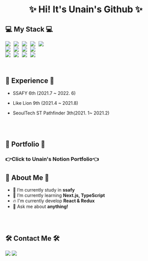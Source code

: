 <h1 align='center'>✨ Hi! It's Unain's Github ✨</h1>

  

## 💻 My Stack 💻
<div >
<img src="https://img.shields.io/badge/HTML-E34F26?style=flat-square&logo=Html&logoColor=white" style="float:left; margin-right:10px;"/>
<img src="https://img.shields.io/badge/CSS-1572B6?style=flat-square&logo=Css&logoColor=white" style="float:left; margin-right:10px;"/>
<img src="https://img.shields.io/badge/JavaScript-F7DF12?style=flat-square&logo=javaScript&logoColor=white" style="float:left; margin-right:10px;"/>
<img src="https://img.shields.io/badge/React-61DAFB?style=flat-square&logo=React&logoColor=white" style="float:left; margin-right:10px;"/>
<img src="https://img.shields.io/badge/styled-components-DB7093?style=flat-square&logo=styled-components&logoColor=white" style="float:left; margin-right:10px;"/>
<br>
<img src="https://img.shields.io/badge/Spring-6DB33F?style=flat-square&logo=Spring&logoColor=white" style="float:left; margin-right:10px;"/>
<img src="https://img.shields.io/badge/MySQL-4479A1?style=flat-square&logo=MySQL&logoColor=white" style="float:left; margin-right:10px;"/>
<img src="https://img.shields.io/badge/Amazon AWS-232F3E?style=flat-square&logo=AmazonAWS&logoColor=white" style="float:left; margin-right:10px;"/>
<img src="https://img.shields.io/badge/Django-092E20?style=flat-square&logo=Django&logoColor=white" style="float:left; margin-right:10px;"/>
<br>
<img src="https://img.shields.io/badge/Python-3776AB?style=flat-square&logo=Python&logoColor=white" style="float:left; margin-right:10px;"/>
<img src="https://img.shields.io/badge/Java-007396?style=flat-square&logo=Java&logoColor=white" style="float:left; margin-right:10px;"/>
<img src="https://img.shields.io/badge/Github-181717?style=flat-square&logo=Github&logoColor=white" style="float:left; margin-right:10px;"/>
<img src="https://img.shields.io/badge/Jira-181717?style=flat-square&logo=Jira&logoColor=white" style="float:left; margin-right:10px;"/>
  </div>
  
  <br><br>
  
## :office: Experience :office:
- SSAFY 6th (2021.7 ~ 2022. 6)
- Like Lion 9th (2021.4 ~ 2021.8)
- SeoulTech ST Pathfinder 3th(2021. 1~ 2021.2)
  
  <br><br>
  
  
## 👑 Portfolio 👑
### 👉Click to Unain's Notion Portfolio👈
  
## 🤔 About Me 🤔
  - 🔭 I’m currently study in <strong>ssafy</strong>
  - 🌱 I’m currently learning <strong>Next.js, TypeScript</strong>
  - :fire: I'm currently develop <strong>React & Redux</strong>
  - 💬 Ask me about <strong>anything!</strong>
  
<br><br>

## 🛠 Contact Me 🛠
<a href="mailto:daeun84366@gmail.com" target="_blank"><img src="https://img.shields.io/badge/gmail-EA4335?style=flat-square&logo=Gmail&logoColor=white"/></a>
<a href="https://github.com/unain-dev" target="_blank"><img src="https://img.shields.io/badge/Github-181717?style=flat-square&logo=Github&logoColor=white"/></a>

